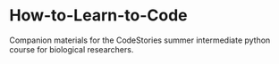 # How-to-Learn-to-Code
Companion materials for the CodeStories summer intermediate python course for biological researchers.
